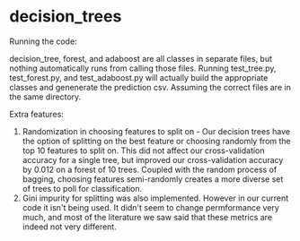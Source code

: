 decision_trees
==============

Running the code:

decision_tree, forest, and adaboost are all classes in separate files, but
nothing automatically runs from calling those files. Running test_tree.py,
test_forest.py, and test_adaboost.py will actually build the appropriate classes
and genenerate the prediction csv. Assuming the correct files are in the same
directory. 

Extra features:

1. Randomization in choosing features to split on - Our decision trees have the option of splitting on the best feature or choosing randomly from the top 10 features to split on. This did not affect our cross-validation accuracy for a single tree, but improved our cross-validation accuracy by 0.012 on a forest of 10 trees. Coupled with the random process of bagging, choosing features semi-randomly creates a more diverse set of trees to poll for classification.
2. Gini impurity for splitting was also implemented. However in our current
code it isn't being used. It didn't seem to change permformance very much,
and most of the literature we saw said that these metrics are indeed not
very different. 

